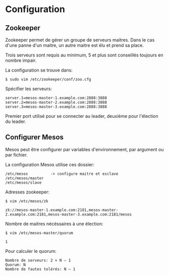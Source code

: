 # Configuration

## Zookeeper

Zookeeper permet de gérer un groupe de serveurs maitres. Dans le cas d'une panne d'un maitre,
un autre maitre est élu et prend sa place. 

Trois serveurs sont requis au minimum, 5 et plus sont conseillés toujours en nombre impair. 

La configuration se trouve dans:

    $ sudo vim /etc/zookeeper/conf/zoo.cfg
    
Spécifier les serveurs:

    server.1=mesos-master-1.example.com:2888:3888
    server.2=mesos-master-2.example.com:2888:3888
    server.3=mesos-master-3.example.com:2888:3888     
   
Premier port utilisé pour se connecter au leader, deuxième pour l'élection du leader.

## Configurer Mesos 

Mesos peut être configurer par variables d'environnement, par argument ou par fichier.

La configuration Mesos utilise ces dossier:

    /etc/mesos          -> configure maitre et esclave
    /etc/mesos/master
    /etc/mesos/slave
       
Adresses zookeeper:

    $ vim /etc/mesos/zk
    
    zk://mesos-master-1.example.com:2181,mesos-master-2.example.com:2181,mesos-master-3.example.com:2181/mesos

Nombre de maitres nécéssaires à une élection:

    $ vim /etc/mesos-master/quorum
    
    1
    
                                  
Pour calculer le quorum: 

    Nombre de serveurs: 2 × N – 1 
    Quorum: N 
    Nombre de fautes tolérés: N – 1
    
    
    
    
    
    
    
    